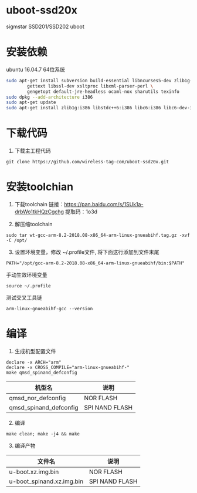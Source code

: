 # uboot-ssd20x
sigmstar SSD201/SSD202 uboot

# 安装依赖
ubuntu 16.04.7 64位系统

````sh
sudo apt-get install subversion build-essential libncurses5-dev zlib1g-dev gawk git ccache \
		gettext libssl-dev xsltproc libxml-parser-perl \
		gengetopt default-jre-headless ocaml-nox sharutils texinfo
sudo dpkg --add-architecture i386
sudo apt-get update
sudo apt-get install zlib1g:i386 libstdc++6:i386 libc6:i386 libc6-dev-i386
````

# 下载代码
1. 下载主工程代码
```
git clone https://github.com/wireless-tag-com/uboot-ssd20x.git
```

# 安装toolchian

1. 下载toolchain
链接：https://pan.baidu.com/s/1SUk1a-drbWo1tkHQzCgchg 
提取码：1o3d 

2.  解压缩toolchain

```
sudo tar wt-gcc-arm-8.2-2018.08-x86_64-arm-linux-gnueabihf.tag.gz -xvf -C /opt/
```

3. 设置环境变量，修改 ~/.profile文件, 将下面这行添加到文件末尾
```
PATH="/opt/gcc-arm-8.2-2018.08-x86_64-arm-linux-gnueabihf/bin:$PATH"
```

手动生效环境变量
```
source ~/.profile
```

测试交叉工具链
```
arm-linux-gnueabihf-gcc --version
```


# 编译

1. 生成机型配置文件

```
declare -x ARCH="arm"
declare -x CROSS_COMPILE="arm-linux-gnueabihf-"
make qmsd_spinand_defconfig
```

| 机型名 | 说明            |
| ------ | --------------- |
| qmsd_nor_defconfig | NOR FLASH |
| qmsd_spinand_defconfig | SPI NAND FLASH|

2. 编译

```
make clean; make -j4 && make
```

3. 编译产物

| 文件名                   | 说明                 |
| ------------------------ | -------------------- |
| u-boot.xz.img.bin    | NOR FLASH            |
| u-boot_spinand.xz.img.bin      | SPI NAND FLASH |


